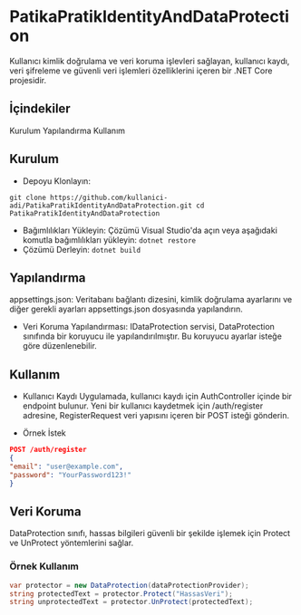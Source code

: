# PatikaPratikIdentityAndDataProtection
Kullanıcı kimlik doğrulama ve veri koruma işlevleri sağlayan, kullanıcı kaydı, veri şifreleme ve güvenli veri işlemleri özelliklerini içeren bir .NET Core projesidir.

## İçindekiler
Kurulum
Yapılandırma
Kullanım


## Kurulum
- Depoyu Klonlayın:


```git clone https://github.com/kullanici-adi/PatikaPratikIdentityAndDataProtection.git cd PatikaPratikIdentityAndDataProtection ```
- Bağımlılıkları Yükleyin: Çözümü Visual Studio'da açın veya aşağıdaki komutla bağımlılıkları yükleyin:
```dotnet restore```
- Çözümü Derleyin:
```dotnet build```
## Yapılandırma
appsettings.json: Veritabanı bağlantı dizesini, kimlik doğrulama ayarlarını ve diğer gerekli ayarları appsettings.json dosyasında yapılandırın.
- Veri Koruma Yapılandırması: IDataProtection servisi, DataProtection sınıfında bir koruyucu ile yapılandırılmıştır. Bu koruyucu ayarlar isteğe göre düzenlenebilir.
## Kullanım
- Kullanıcı Kaydı
Uygulamada, kullanıcı kaydı için AuthController içinde bir endpoint bulunur. Yeni bir kullanıcı kaydetmek için /auth/register adresine, RegisterRequest veri yapısını içeren bir POST isteği gönderin.

- Örnek İstek
```json
POST /auth/register
{
"email": "user@example.com",
"password": "YourPassword123!"
}
```
## Veri Koruma
DataProtection sınıfı, hassas bilgileri güvenli bir şekilde işlemek için Protect ve UnProtect yöntemlerini sağlar.

### Örnek Kullanım
```csharp
var protector = new DataProtection(dataProtectionProvider);
string protectedText = protector.Protect("HassasVeri");
string unprotectedText = protector.UnProtect(protectedText);
```
